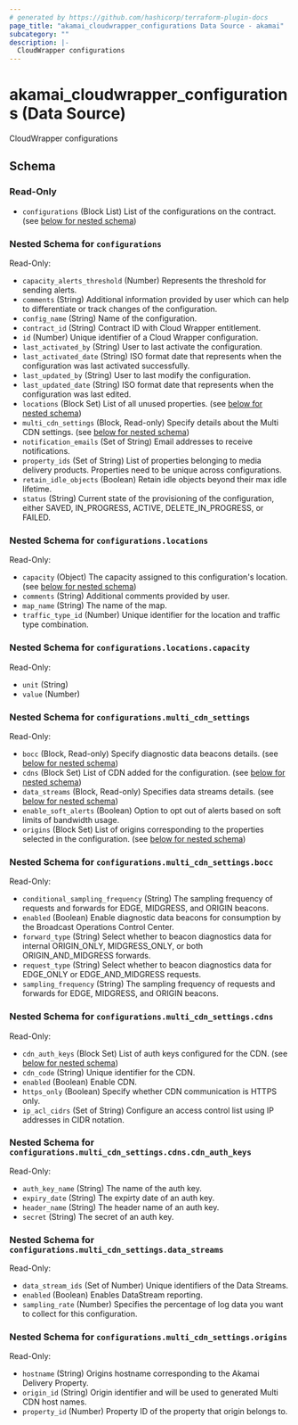 ```yaml
---
# generated by https://github.com/hashicorp/terraform-plugin-docs
page_title: "akamai_cloudwrapper_configurations Data Source - akamai"
subcategory: ""
description: |-
  CloudWrapper configurations
---
```


# akamai_cloudwrapper_configurations (Data Source)

CloudWrapper configurations



<!-- schema generated by tfplugindocs -->
## Schema

### Read-Only

- `configurations` (Block List) List of the configurations on the contract. (see [below for nested schema](#nestedblock--configurations))

<a id="nestedblock--configurations"></a>
### Nested Schema for `configurations`

Read-Only:

- `capacity_alerts_threshold` (Number) Represents the threshold for sending alerts.
- `comments` (String) Additional information provided by user which can help to differentiate or track changes of the configuration.
- `config_name` (String) Name of the configuration.
- `contract_id` (String) Contract ID with Cloud Wrapper entitlement.
- `id` (Number) Unique identifier of a Cloud Wrapper configuration.
- `last_activated_by` (String) User to last activate the configuration.
- `last_activated_date` (String) ISO format date that represents when the configuration was last activated successfully.
- `last_updated_by` (String) User to last modify the configuration.
- `last_updated_date` (String) ISO format date that represents when the configuration was last edited.
- `locations` (Block Set) List of all unused properties. (see [below for nested schema](#nestedblock--configurations--locations))
- `multi_cdn_settings` (Block, Read-only) Specify details about the Multi CDN settings. (see [below for nested schema](#nestedblock--configurations--multi_cdn_settings))
- `notification_emails` (Set of String) Email addresses to receive notifications.
- `property_ids` (Set of String) List of properties belonging to media delivery products. Properties need to be unique across configurations.
- `retain_idle_objects` (Boolean) Retain idle objects beyond their max idle lifetime.
- `status` (String) Current state of the provisioning of the configuration, either SAVED, IN_PROGRESS, ACTIVE, DELETE_IN_PROGRESS, or FAILED.

<a id="nestedblock--configurations--locations"></a>
### Nested Schema for `configurations.locations`

Read-Only:

- `capacity` (Object) The capacity assigned to this configuration's location. (see [below for nested schema](#nestedatt--configurations--locations--capacity))
- `comments` (String) Additional comments provided by user.
- `map_name` (String) The name of the map.
- `traffic_type_id` (Number) Unique identifier for the location and traffic type combination.

<a id="nestedatt--configurations--locations--capacity"></a>
### Nested Schema for `configurations.locations.capacity`

Read-Only:

- `unit` (String)
- `value` (Number)



<a id="nestedblock--configurations--multi_cdn_settings"></a>
### Nested Schema for `configurations.multi_cdn_settings`

Read-Only:

- `bocc` (Block, Read-only) Specify diagnostic data beacons details. (see [below for nested schema](#nestedblock--configurations--multi_cdn_settings--bocc))
- `cdns` (Block Set) List of CDN added for the configuration. (see [below for nested schema](#nestedblock--configurations--multi_cdn_settings--cdns))
- `data_streams` (Block, Read-only) Specifies data streams details. (see [below for nested schema](#nestedblock--configurations--multi_cdn_settings--data_streams))
- `enable_soft_alerts` (Boolean) Option to opt out of alerts based on soft limits of bandwidth usage.
- `origins` (Block Set) List of origins corresponding to the properties selected in the configuration. (see [below for nested schema](#nestedblock--configurations--multi_cdn_settings--origins))

<a id="nestedblock--configurations--multi_cdn_settings--bocc"></a>
### Nested Schema for `configurations.multi_cdn_settings.bocc`

Read-Only:

- `conditional_sampling_frequency` (String) The sampling frequency of requests and forwards for EDGE, MIDGRESS, and ORIGIN beacons.
- `enabled` (Boolean) Enable diagnostic data beacons for consumption by the Broadcast Operations Control Center.
- `forward_type` (String) Select whether to beacon diagnostics data for internal ORIGIN_ONLY, MIDGRESS_ONLY, or both ORIGIN_AND_MIDGRESS forwards.
- `request_type` (String) Select whether to beacon diagnostics data for EDGE_ONLY or EDGE_AND_MIDGRESS requests.
- `sampling_frequency` (String) The sampling frequency of requests and forwards for EDGE, MIDGRESS, and ORIGIN beacons.


<a id="nestedblock--configurations--multi_cdn_settings--cdns"></a>
### Nested Schema for `configurations.multi_cdn_settings.cdns`

Read-Only:

- `cdn_auth_keys` (Block Set) List of auth keys configured for the CDN. (see [below for nested schema](#nestedblock--configurations--multi_cdn_settings--cdns--cdn_auth_keys))
- `cdn_code` (String) Unique identifier for the CDN.
- `enabled` (Boolean) Enable CDN.
- `https_only` (Boolean) Specify whether CDN communication is HTTPS only.
- `ip_acl_cidrs` (Set of String) Configure an access control list using IP addresses in CIDR notation.

<a id="nestedblock--configurations--multi_cdn_settings--cdns--cdn_auth_keys"></a>
### Nested Schema for `configurations.multi_cdn_settings.cdns.cdn_auth_keys`

Read-Only:

- `auth_key_name` (String) The name of the auth key.
- `expiry_date` (String) The expirty date of an auth key.
- `header_name` (String) The header name of an auth key.
- `secret` (String) The secret of an auth key.



<a id="nestedblock--configurations--multi_cdn_settings--data_streams"></a>
### Nested Schema for `configurations.multi_cdn_settings.data_streams`

Read-Only:

- `data_stream_ids` (Set of Number) Unique identifiers of the Data Streams.
- `enabled` (Boolean) Enables DataStream reporting.
- `sampling_rate` (Number) Specifies the percentage of log data you want to collect for this configuration.


<a id="nestedblock--configurations--multi_cdn_settings--origins"></a>
### Nested Schema for `configurations.multi_cdn_settings.origins`

Read-Only:

- `hostname` (String) Origins hostname corresponding to the Akamai Delivery Property.
- `origin_id` (String) Origin identifier and will be used to generated Multi CDN host names.
- `property_id` (Number) Property ID of the property that origin belongs to.
